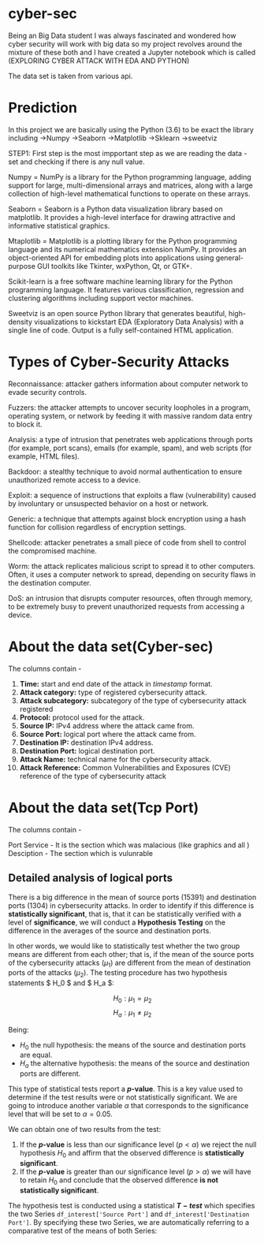 # cyber-sec
Being an Big Data student I was always fascinated and wondered how cyber security will work with big data so my project revolves around the mixture of these both and I have created a Jupyter notebook which is called (EXPLORING CYBER ATTACK WITH EDA AND PYTHON)

The data set is taken from various api.

# Prediction 

In this project we are basically using the Python (3.6) to be exact the library including 
->Numpy
->Seaborn
->Matplotlib
->Sklearn
->sweetviz

STEP1: First step is the most impportant step as we are reading the data - set and checking if there is any null value.

Numpy = NumPy is a library for the Python programming language, adding support for large, multi-dimensional arrays and matrices, along with a large collection of high-level mathematical functions to operate on these arrays.

Seaborn = Seaborn is a Python data visualization library based on matplotlib. It provides a high-level interface for drawing attractive and informative statistical graphics.

Mtaplotlib = Matplotlib is a plotting library for the Python programming language and its numerical mathematics extension NumPy. It provides an object-oriented API for embedding plots into applications using general-purpose GUI toolkits like Tkinter, wxPython, Qt, or GTK+.

Scikit-learn is a free software machine learning library for the Python programming language. It features various classification, regression and clustering algorithms including support vector machines.

Sweetviz is an open source Python library that generates beautiful, high-density visualizations to kickstart EDA (Exploratory Data Analysis) with a single line of code. Output is a fully self-contained HTML application.

# Types of Cyber-Security Attacks

Reconnaissance: attacker gathers information about computer network to evade security controls.

Fuzzers: the attacker attempts to uncover security loopholes in a program, operating system, or network by feeding it with massive random data entry to block it.

Analysis: a type of intrusion that penetrates web applications through ports (for example, port scans), emails (for example, spam), and web scripts (for example, HTML files).

Backdoor: a stealthy technique to avoid normal authentication to ensure unauthorized remote access to a device.

Exploit: a sequence of instructions that exploits a flaw (vulnerability) caused by involuntary or unsuspected behavior on a host or network.

Generic: a technique that attempts against block encryption using a hash function for collision regardless of encryption settings.

Shellcode: attacker penetrates a small piece of code from shell to control the compromised machine.

Worm: the attack replicates malicious script to spread it to other computers. Often, it uses a computer network to spread, depending on security flaws in the destination computer.

DoS: an intrusion that disrupts computer resources, often through memory, to be extremely busy to prevent unauthorized requests from accessing a device.

# About the data set(Cyber-sec)

The columns contain - 
 
1. **Time:** start and end date of the attack in *timestamp* format.
2. **Attack category:** type of registered cybersecurity attack.
3. **Attack subcategory:** subcategory of the type of cybersecurity attack registered
4. **Protocol:** protocol used for the attack.
5. **Source IP:** IPv4 address where the attack came from.
6. **Source Port:** logical port where the attack came from.
7. **Destination IP:** destination IPv4 address.
8. **Destination Port:** logical destination port.
9. **Attack Name:** technical name for the cybersecurity attack.
10. **Attack Reference:** Common Vulnerabilities and Exposures (CVE) reference of the type of cybersecurity attack
 
 # About the data set(Tcp Port)
 
 The columns contain - 
 
 Port 
 Service -  It is the section which was malacious (like graphics and all )
 Desciption - The section which is vulunrable 
 
 ## Detailed analysis of logical ports
 
 There is a big difference in the mean of source ports (15391) and destination ports (1304) in cybersecurity attacks. In order to identify if this difference is **statistically significant**, that is, that it can be statistically verified with a level of **significance**, we will conduct a **Hypothesis Testing** on the difference in the averages of the source and destination ports.

In other words, we would like to statistically test whether the two group means are different from each other; that is, if the mean of the source ports of the cybersecurity attacks ($\mu_1$) are different from the mean of destination ports of the attacks ($\mu_2$). The testing procedure has two hypothesis statements $ H_0 $ and $ H_a $:

$$ H_0: \mu_1=\mu_2$$
$$ H_a: \mu_1\neq\mu_2$$

Being:
- $H_0$ the null hypothesis: the means of the source and destination ports are equal.
- $H_a$ the alternative hypothesis: the means of the source and destination ports are different.

This type of statistical tests report a **$p$-value**. This is a key value used to determine if the test results were or not statistically significant. We are going to introduce another variable $\alpha$ that corresponds to the significance level that will be set to $\alpha = 0.05$.

We can obtain one of two results from the test:

1. If the **$p$-value** is less than our significance level ($p<\alpha$) we reject the null hypothesis $H_0$ and affirm that the observed difference is **statistically significant**.
2. If the **$p$-value** is greater than our significance level ($p>\alpha$) we will have to retain $H_0$ and conclude that the observed difference **is not statistically significant**.

The hypothesis test is conducted using a statistical **$T-test$** which specifies the two Series `df_interest['Source Port']` and `df_interest['Destination Port']`. By specifying these two Series, we are automatically referring to a comparative test of the means of both Series:
 
 
 
